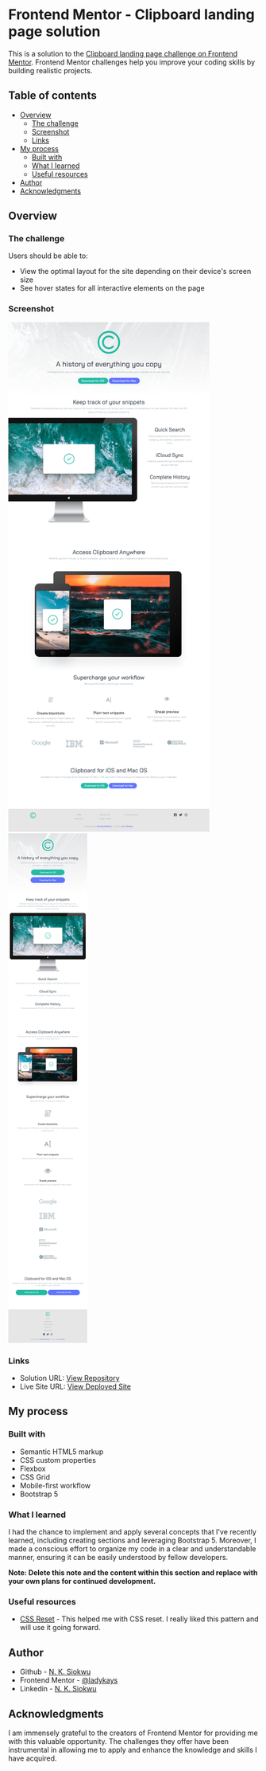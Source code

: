 # Frontend Mentor - Clipboard landing page solution

This is a solution to the [Clipboard landing page challenge on Frontend Mentor](https://www.frontendmentor.io/challenges/clipboard-landing-page-5cc9bccd6c4c91111378ecb9). Frontend Mentor challenges help you improve your coding skills by building realistic projects. 

## Table of contents

- [Overview](#overview)
  - [The challenge](#the-challenge)
  - [Screenshot](#screenshot)
  - [Links](#links)
- [My process](#my-process)
  - [Built with](#built-with)
  - [What I learned](#what-i-learned)
  - [Useful resources](#useful-resources)
- [Author](#author)
- [Acknowledgments](#acknowledgments)


## Overview

### The challenge

Users should be able to:

- View the optimal layout for the site depending on their device's screen size
- See hover states for all interactive elements on the page

### Screenshot

![Desktop screenshot](./images/screenshot-desktop.png)
![Mobile screenshot](./images/screenshot-mobile.png)


### Links

- Solution URL: [View Repository](https://github.com/ladykays/clipboard-landing-page)
- Live Site URL: [View Deployed Site](https://extraordinary-sherbet-e03cdc.netlify.app/)

## My process 

### Built with

- Semantic HTML5 markup
- CSS custom properties
- Flexbox
- CSS Grid
- Mobile-first workflow
- Bootstrap 5


### What I learned

I had the chance to implement and apply several concepts that I've recently learned, including creating sections and leveraging Bootstrap 5. Moreover, I made a conscious effort to organize my code in a clear and understandable manner, ensuring it can be easily understood by fellow developers.



**Note: Delete this note and the content within this section and replace with your own plans for continued development.**

### Useful resources

- [CSS Reset](https://medium.com/swlh/css-reset-2b4831d4664e) - This helped me with CSS reset. I really liked this pattern and will use it going forward.


## Author

- Github - [N. K. Siokwu](https://github.com/ladykays)
- Frontend Mentor - [@ladykays](https://www.frontendmentor.io/profile/ladykays)
- Linkedin - [N. K. Siokwu](https://www.linkedin.com/in/ndidiamaka-siokwu-67b1a6267/)


## Acknowledgments

I am immensely grateful to the creators of Frontend Mentor for providing me with this valuable opportunity. The challenges they offer have been instrumental in allowing me to apply and enhance the knowledge and skills I have acquired.

